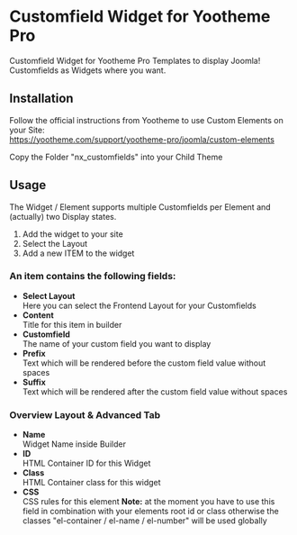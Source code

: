 # Customfield Widget for Yootheme Pro
Customfield Widget for Yootheme Pro Templates to display Joomla! Customfields as Widgets where you want.

## Installation
Follow the official instructions from Yootheme to use Custom Elements on your Site:<br>
https://yootheme.com/support/yootheme-pro/joomla/custom-elements

Copy the Folder "nx_customfields" into your Child Theme

## Usage
The Widget / Element supports multiple Customfields per Element and (actually) two Display states.  
1. Add the widget to your site  
2. Select the Layout  
3. Add a new ITEM to the widget  

### An item contains the following fields: 
* __Select Layout__  
Here you can select the Frontend Layout for your Customfields
* __Content__  
Title for this item in builder  
* __Customfield__  
The name of your custom field you want to display  
* __Prefix__  
Text which will be rendered before the custom field value without spaces  
* __Suffix__  
Text which will be rendered after the custom field value without spaces  

### Overview Layout & Advanced Tab
* __Name__  
Widget Name inside Builder
* __ID__  
HTML Container ID for this Widget
* __Class__  
HTML Container class for this widget
* __CSS__  
CSS rules for this element __Note:__ at the moment you have to use this field in combination with your elements root id or class otherwise the classes "el-container / el-name / el-number" will be used globally

